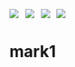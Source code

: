 ![](https://img.shields.io/badge/rpm_x86_build-success-brightgreen) &nbsp;
![](https://img.shields.io/badge/rpm_arm_build-success-brightgreen) &nbsp;
![](https://img.shields.io/badge/deb_arm_build-success-brightgreen) &nbsp;
![](https://img.shields.io/badge/deb_x86_build-success-brightgreen)&nbsp;
<br>
# mark1